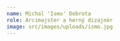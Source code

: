 ```yaml
---
name: Michal 'Ismo' Dobrota
role: Arcimajster a herný dizajnér
image: src/images/uploads/ismo.jpg
---
```

